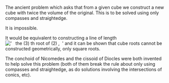 The ancient problem which asks that from a given cube we construct a new
cube with twice the volume of the original. This is to be solved using
only compasses and straightedge.

It is impossible.

It would be equivalent to constructing a line of length
!['   the (3) th root of (2) ,  '](../dictionary/equation_images/1554.1..png)
and it can be shown that cube roots cannot be constructed geometrically,
only square roots.

The conchoid of Nicomedes and the cissoid of Diocles were both invented
to help solve this problem (both of them break the rule about only using
compasses and straightedge, as do solutions involving the intersections
of conics, etc).
